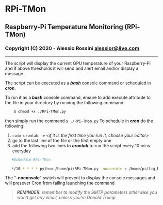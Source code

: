 

# RPi-TMon
## Raspberry-Pi Temperature Monitoring (RPi-TMon)

### Copyright (C) 2020 - Alessio Rossini <alessior@live.com> 
--- 
The script will display the current GPU temperature of your Raspberry-Pi and if above thresholds it will send and alert email and/or display a message. 

The script can be executed as a ***bash*** console command or scheduled in ***cron***.

To run it as a ***bash*** console command, ensure to add execute attribute to the file in your directory by running the following command:

```sh
    $ chmod +x ./RPi-TMon.py  
```

then simply run the command `$ ./RPi-TMon.py`
To schedule in ***cron*** do the following:

 1. `sudo crontab -e`  <*if it is the first time you run it, choose your editor*>
 2. go to the last line of the file or the first empty one
 3. add the following two lines to ***crontab*** to run the script every 10 mins everyday
 
 ```sh
 	#Schedule RPi-TMon
	
	*/10 * * * * python /home/pi/RPi-TMon.py -noconsole > /home/pi/log_RPi-TMon.txt
```
  

The "**-noconsole**" switch will prevent to display the console messages and will presever Cron from failing launching the command

> ***REMINDER**: remember to modify the SMTP parameters otherwise you won't get any email, unless you're Donald Trump*



<!--stackedit_data:
eyJoaXN0b3J5IjpbMTczMjk4NTk0NiwtMTE4MDc5NzMzOCwxMD
E2NjIzNTE0LDEwNzAzNzI3OV19
-->
